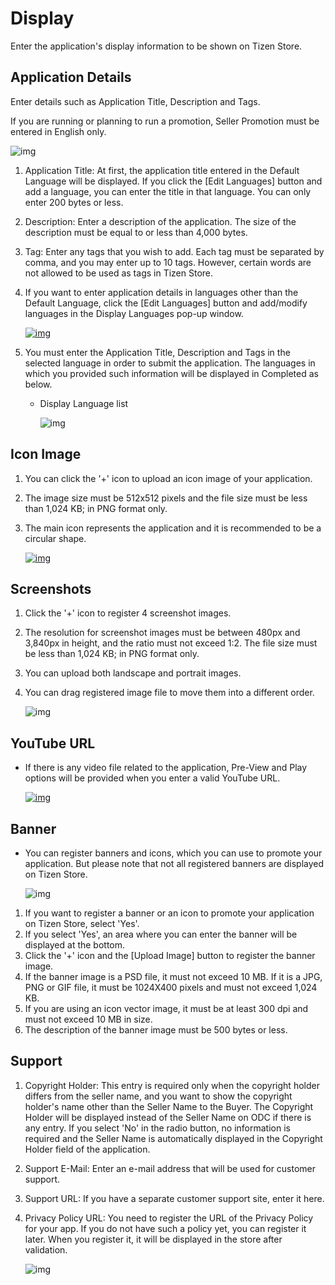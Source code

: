 # Display

Enter the application's display information to be shown on Tizen Store.

## Application Details

Enter details such as Application Title, Description and Tags.

If you are running or planning to run a promotion, Seller Promotion must be entered in English only.

![img](media/distribution_display01.jpg)

  1. Application Title: At first, the application title entered in the Default Language will be displayed. If you click the [Edit Languages] button and add a language, you can enter the title in that language. You can only enter 200 bytes or less. 
  2. Description: Enter a description of the application. The size of the description must be equal to or less than 4,000 bytes.
  3. Tag: Enter any tags that you wish to add. Each tag must be separated by comma, and you may enter up to 10 tags. However, certain words are not allowed to be used as tags in Tizen Store.
  4. If you want to enter application details in languages other than the Default Language, click the [Edit Languages] button and add/modify languages in the Display Languages pop-up window.

     [![img](media/display_2-600x403.png)](media/display_2.png)

  5. You must enter the Application Title, Description and Tags in the selected language in order to submit the application. The languages in which you provided such information will be displayed in Completed as below.

     - Display Language list

       ![img](media/display_3.png)


## Icon Image

1. You can click the '+' icon to upload an icon image of your application.
2. The image size must be 512x512 pixels and the file size must be less than 1,024 KB; in PNG format only.
3. The main icon represents the application and it is recommended to be a circular shape.

   [![img](media/display_4-450x149.png)](media/display_4.png)


## Screenshots

1. Click the '+' icon to register 4 screenshot images. 
2. The resolution for screenshot images must be between 480px and 3,840px in height, and the ratio must not exceed 1:2. The file size must be less than 1,024 KB; in PNG format only.
3. You can upload both landscape and portrait images.
4. You can drag registered image file to move them into a different order.

   ![img](media/distribution_display02.jpg)

## YouTube URL

- If there is any video file related to the application, Pre-View and Play options will be provided when you enter a valid YouTube URL.


	[![img](media/display_6-600x135.png)](media/display_6.png)

## Banner

- You can register banners and icons, which you can use to promote your application. But please note that not all registered banners are displayed on Tizen Store.


	![img](media/distribution_display03.jpg)

1. If you want to register a banner or an icon to promote your application on Tizen Store, select 'Yes'.
2. If you select 'Yes', an area where you can enter the banner will be displayed at the bottom.
3. Click the '+' icon and the [Upload Image] button to register the banner image.
4. If the banner image is a PSD file, it must not exceed 10 MB. If it is a JPG, PNG or GIF file, it must be 1024X400 pixels and must not exceed 1,024 KB.
5. If you are using an icon vector image, it must be at least 300 dpi and must not exceed 10 MB in size.
6. The description of the banner image must be 500 bytes or less.

## Support

1. Copyright Holder: This entry is required only when the copyright holder differs from the seller name, and you want to show the copyright holder's name other than the Seller Name to the Buyer. The Copyright Holder will be displayed instead of the Seller Name on ODC if there is any entry. If you select 'No' in the radio button, no information is required and the Seller Name is automatically displayed in the Copyright Holder field of the application.
2. Support E-Mail: Enter an e-mail address that will be used for customer support.
3. Support URL: If you have a separate customer support site, enter it here. 
4. Privacy Policy URL: You need to register the URL of the Privacy Policy for your app. If you do not have such a policy yet, you can register it later. When you register it, it will be displayed in the store after validation.


	![img](media/distribution_display04.jpg)
